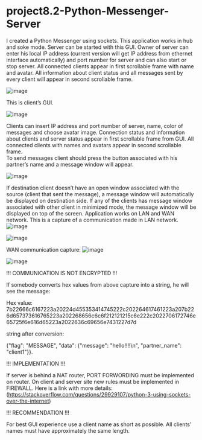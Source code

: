 # project8.2-Python-Messenger-Server
I created a Python Messenger using sockets.
This application works in hub and soke mode.
Server can be started with this GUI.
Owner of server can enter his local IP address (current version will get IP address from ethernet interface automatically) and port number for server and can also start or stop server.
All connected clients appear in first scrollable frame with name and avatar.
All information about client status and all messages sent by every client will appear in second scrollable frame.

![image](https://github.com/waxier358/project8.2-Python-Messenger-Server/assets/105735620/4b8bf66b-c43f-49b6-83da-580242059be3)


This is client’s  GUI.

![image](https://github.com/waxier358/project8.2-Python-Messenger-Server/assets/105735620/da4afaf9-d7e0-494e-8c56-ea516f3a1f7e)


Clients can insert IP address and port number of server, name, color of messages and choose avatar image. Connection status and information about clients and server status appear in first scrollable frame from GUI. All connected clients with names and avatars appear in second scrollable frame.  
To send messages client should press the button associated with his partner’s name and a message window will appear.

![image](https://github.com/waxier358/project8.2-Python-Messenger-Server/assets/105735620/36a58344-fd0e-4418-b938-49a0090db7cb)


If destination client doesn’t have an open window associated with the source (client that sent the message), a message window will automatically be displayed on destination side. If any of the clients has message window associated with other client in minimized mode, the message window will be displayed on top of the screen. 
Application works on LAN and WAN network. This is a capture of a communication made in LAN network.
![image](https://github.com/waxier358/project8.2-Python-Messenger-Server/assets/105735620/cd6fff6c-a7da-4f1f-8363-5ff8fe33d507)

![image](https://github.com/waxier358/project8.2-Python-Messenger-Server/assets/105735620/7bab3f91-527a-401b-9b2d-9a11c6ad2a10)

WAN communication capture:
![image](https://github.com/waxier358/project8.2-Python-Messenger-Server/assets/105735620/ba13ea61-ad75-4945-8e92-5bee96a6c180)

![image](https://github.com/waxier358/project8.2-Python-Messenger-Server/assets/105735620/89c1b5e5-d184-4d74-ad61-5e0f7d785581)


!!! COMMUNICATION IS NOT ENCRYPTED !!!

If somebody converts hex values from above capture into a string, he will see the message:

Hex value:
7b22666c6167223a20224d455353414745222c202264617461223a207b226d657373616765223a202268656c6c6f212121215c6e222c2022706172746e65725f6e616d65223a2022636c69656e7431227d7d

string after conversion:

{"flag": "MESSAGE", "data": {"message": "hello!!!!\n", "partner_name": "client1"}}.

!!! IMPLEMENTATION !!!

If server is behind a NAT router, PORT FORWORDING must be implemented on router. On client and server site new rules must be implemented in FIREWALL.
Here is a link with more details: (https://stackoverflow.com/questions/29929107/python-3-using-sockets-over-the-internet)

!!! RECOMMENDATION !!!

For best GUI experience use a client name as short as possible.
All clients' names must have approximately the same length.
